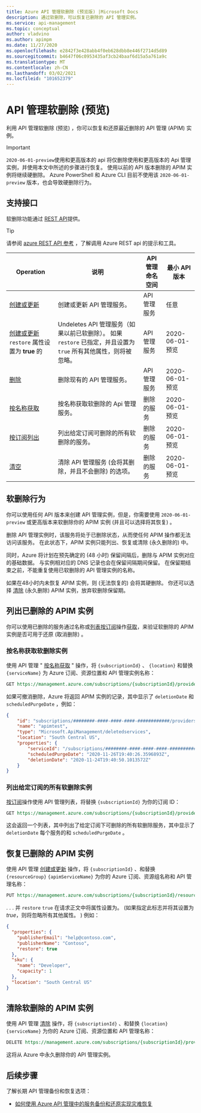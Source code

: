 ```yaml
---
title: Azure API 管理软删除 (预览版) |Microsoft Docs
description: 通过软删除，可以恢复已删除的 API 管理实例。
ms.service: api-management
ms.topic: conceptual
author: vladvino
ms.author: apimpm
ms.date: 11/27/2020
ms.openlocfilehash: e2842f3e428abb4f0eb628dbb8e446f2714d5d89
ms.sourcegitcommit: b4647f06c0953435af3cb24baaf6d15a5a761a9c
ms.translationtype: MT
ms.contentlocale: zh-CN
ms.lasthandoff: 03/02/2021
ms.locfileid: "101652379"
---
```

# <a name="api-management-soft-delete-preview"></a>API 管理软删除 (预览) 

利用 API 管理软删除 (预览) ，你可以恢复和还原最近删除的 API 管理 (APIM) 实例。

> [!IMPORTANT]
> `2020-06-01-preview`使用和更高版本的 api 将仅删除使用和更高版本的 Api 管理实例，并使用本文中所述的步骤进行恢复。 使用以前的 API 版本删除的 APIM 实例将继续硬删除。 Azure PowerShell 和 Azure CLI 目前不使用该 `2020-06-01-preview` 版本，也会导致硬删除行为。

## <a name="supporting-interfaces"></a>支持接口

软删除功能通过 [REST API](/rest/api/apimanagement/2020-06-01-preview/apimanagementservice/restore)提供。

> [!TIP]
> 请参阅 [azure REST API 参考](/rest/api/azure/) ，了解调用 Azure REST api 的提示和工具。

| Operation | 说明 | API 管理命名空间 | 最小 API 版本 |
|--|--|--|--|
| [创建或更新](/rest/api/apimanagement/2020-06-01-preview/apimanagementservice/createorupdate) | 创建或更新 API 管理服务。  | API 管理服务 | 任意 |
| [创建或更新](/rest/api/apimanagement/2020-06-01-preview/apimanagementservice/createorupdate) `restore` 属性设置为 **true** 的 | Undeletes API 管理服务（如果以前已软删除）。 如果 `restore` 已指定，并且设置为 `true` 所有其他属性，则将被忽略。  | API 管理服务 |  2020-06-01-预览 |
| [删除](/rest/api/apimanagement/2020-06-01-preview/apimanagementservice/delete) | 删除现有的 API 管理服务。 | API 管理服务 | 2020-06-01-预览|
| [按名称获取](/rest/api/apimanagement/2020-06-01-preview/deletedservices/getbyname) | 按名称获取软删除的 Api 管理服务。 | 删除的服务 | 2020-06-01-预览 |
| [按订阅列出](/rest/api/apimanagement/2020-06-01-preview/deletedservices/listbysubscription) | 列出给定订阅可删除的所有软删除的服务。 | 删除的服务 | 2020-06-01-预览
| [清空](/rest/api/apimanagement/2020-06-01-preview/deletedservices/purge) | 清除 API 管理服务 (会将其删除，并且不会删除) 的选项。 | 删除的服务 | 2020-06-01-预览

## <a name="soft-delete-behavior"></a>软删除行为

你可以使用任何 API 版本来创建 API 管理实例，但是，你需要使用 `2020-06-01-preview` 或更高版本来软删除你的 APIM 实例 (并且可以选择将其恢复) 。

删除 API 管理实例时，该服务将处于已删除状态，从而使任何 APIM 操作都无法访问该服务。 在此状态下，APIM 实例只能列出、恢复或清除 (永久删除的) 中。

同时，Azure 将计划在预先确定的 (48 小时) 保留间隔后，删除与 APIM 实例对应的基础数据。 与实例相对应的 DNS 记录也会在保留间隔期间保留。 在保留期结束之前，不能重复使用已软删除的 API 管理实例的名称。

如果在48小时内未恢复 APIM 实例，则 (无法恢复的) 会将其硬删除。 你还可以选择 [清除](#purge-a-soft-deleted-apim-instance) (永久删除) APIM 实例，放弃软删除保留期。

## <a name="list-deleted-apim-instances"></a>列出已删除的 APIM 实例

你可以使用已删除的服务通过名称或[列表按订阅](/rest/api/apimanagement/2020-06-01-preview/deletedservices/listbysubscription)操作[获取](/rest/api/apimanagement/2020-06-01-preview/deletedservices/getbyname)，来验证软删除的 APIM 实例是否可用于还原 (取消删除) 。

### <a name="get-a-soft-deleted-instance-by-name"></a>按名称获取软删除实例

使用 API 管理 " [按名称获取](/rest/api/apimanagement/2020-06-01-preview/deletedservices/getbyname) " 操作，将 `{subscriptionId}` 、 `{location}` 和替换 `{serviceName}` 为 Azure 订阅、资源位置和 API 管理实例名称：

```rest
GET https://management.azure.com/subscriptions/{subscriptionId}/providers/Microsoft.ApiManagement/locations/{location}/deletedservices/{serviceName}?api-version=2020-06-01-preview
```

如果可撤消删除，Azure 将返回 APIM 实例的记录，其中显示了 `deletionDate` 和 `scheduledPurgeDate` ，例如：

```json
{
    "id": "subscriptions/########-####-####-####-############/providers/Microsoft.ApiManagement/locations/southcentralus/deletedservices/apimtest",
    "name": "apimtest",
    "type": "Microsoft.ApiManagement/deletedservices",
    "location": "South Central US",
    "properties": {
        "serviceId": "/subscriptions/########-####-####-####-############/resourceGroups/apimtestgroup/providers/Microsoft.ApiManagement/service/apimtest",
        "scheduledPurgeDate": "2020-11-26T19:40:26.3596893Z",
        "deletionDate": "2020-11-24T19:40:50.1013572Z"
    }
}
```

### <a name="list-all-soft-deleted-instances-for-a-given-subscription"></a>列出给定订阅的所有软删除实例

[按订阅](/rest/api/apimanagement/2020-06-01-preview/deletedservices/listbysubscription)操作使用 API 管理列表，将替换 `{subscriptionId}` 为你的订阅 ID：

```rest
GET https://management.azure.com/subscriptions/{subscriptionId}/providers/Microsoft.ApiManagement/deletedservices?api-version=2020-06-01-preview
```

这会返回一个列表，其中列出了给定订阅下可删除的所有软删除服务，其中显示了 `deletionDate` 每个服务的和 `scheduledPurgeDate` 。

## <a name="recover-a-deleted-apim-instance"></a>恢复已删除的 APIM 实例

使用 API 管理 [创建或更新](/rest/api/apimanagement/2020-06-01-preview/apimanagementservice/createorupdate) 操作，将 `{subscriptionId}` 、和替换 `{resourceGroup}` `{apimServiceName}` 为你的 Azure 订阅、资源组名称和 API 管理名称：

```rest
PUT https://management.azure.com/subscriptions/{subscriptionId}/resourceGroups/{resourceGroup}/providers/Microsoft.ApiManagement/service/{apimServiceName}?api-version=2020-06-01-preview
```

. . . 并 `restore` `true` 在请求正文中将属性设置为。  (如果指定此标志并将其设置为 *true*，则将忽略所有其他属性。 ) 例如：

```json
{
  "properties": {
    "publisherEmail": "help@contoso.com",
    "publisherName": "Contoso",
    "restore": true
  },
  "sku": {
    "name": "Developer",
    "capacity": 1
  },
  "location": "South Central US"
}
```

## <a name="purge-a-soft-deleted-apim-instance"></a>清除软删除的 APIM 实例

使用 API 管理 [清除](/rest/api/apimanagement/2020-06-01-preview/deletedservices/purge) 操作，将 `{subscriptionId}` 、和替换 `{location}` `{serviceName}` 为你的 Azure 订阅、资源位置和 API 管理名称：

```rest
DELETE https://management.azure.com/subscriptions/{subscriptionId}/providers/Microsoft.ApiManagement/locations/{location}/deletedservices/{serviceName}?api-version=2020-06-01-preview
```

这将从 Azure 中永久删除你的 API 管理实例。

## <a name="next-steps"></a>后续步骤

了解长期 API 管理备份和恢复选项：

- [如何使用 Azure API 管理中的服务备份和还原实现灾难恢复](api-management-howto-disaster-recovery-backup-restore.md)